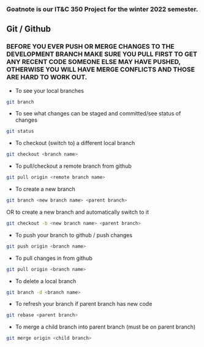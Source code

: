 ### Goatnote is our IT&C 350 Project for the winter 2022 semester. 

## Git / Github

### BEFORE YOU EVER PUSH OR MERGE CHANGES TO THE DEVELOPMENT BRANCH MAKE SURE YOU PULL FIRST TO GET ANY RECENT CODE SOMEONE ELSE MAY HAVE PUSHED, OTHERWISE YOU WILL HAVE MERGE CONFLICTS AND THOSE ARE HARD TO WORK OUT.

* To see your local branches
```bash
git branch
```
* To see what changes can be staged and committed/see status of changes
```bash
git status
```
* To checkout (switch to) a different local branch
```bash
git checkout <branch name>
```
* To pull/checkout a remote branch from github
```bash
git pull origin <remote branch name>
```
* To create a new branch
```bash
git branch <new branch name> <parent branch>
```
OR to create a new branch and automatically switch to it
```bash
git checkout -b <new branch name> <parent branch>
```
* To push your branch to github / push changes
```bash
git push origin <branch name>
```
* To pull changes in from github
```bash
git pull origin <branch name>
```
* To delete a local branch
```bash
git branch -d <branch name>
```
* To refresh your branch if parent branch has new code
```bash
git rebase <parent branch>
```
* To merge a child branch into parent branch (must be on parent branch)
```bash
git merge origin <child branch>
```